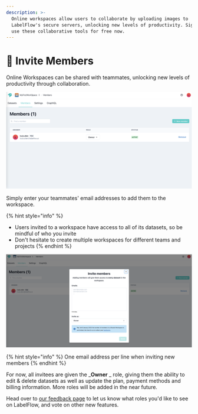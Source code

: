 ```yaml
---
description: >-
  Online workspaces allow users to collaborate by uploading images to
  LabelFlow's secure servers, unlocking new levels of productivity. Sign up to
  use these collaborative tools for free now.
---
```


# 📧 Invite Members

Online Workspaces can be shared with teammates, unlocking new levels of productivity through collaboration.&#x20;

![](<../.gitbook/assets/Screenshot 2021-12-29 at 12.44.34.png>)

Simply enter your teammates' email addresses to add them to the workspace.&#x20;

{% hint style="info" %}
* Users invited to a workspace have access to all of its datasets, so be mindful of who you invite
* Don't hesitate to create multiple workspaces for different teams and projects
{% endhint %}

![](<../.gitbook/assets/Screenshot 2021-12-29 at 15.49.03.png>)

{% hint style="info" %}
One email address per line when inviting new members
{% endhint %}

For now, all invitees are given the _**Owner** _ role, giving them the ability to edit & delete datasets as well as update the plan, payment methods and billing information. More roles will be added in the near future.&#x20;

Head over to [our feedback page](https://labelflow.canny.io) to let us know what roles you'd like to see on LabelFlow, and vote on other new features.
